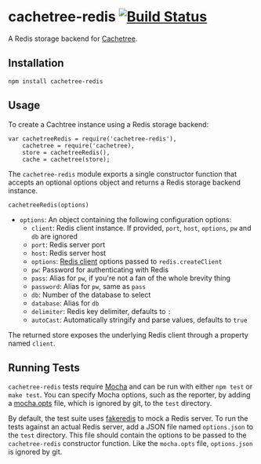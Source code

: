 # cachetree-redis [![Build Status](https://secure.travis-ci.org/davidwood/cachetree-redis.png)](http://travis-ci.org/davidwood/cachetree-redis)

A Redis storage backend for [Cachetree](https://github.com/davidwood/cachetree).

## Installation

    npm install cachetree-redis

## Usage

To create a Cachtree instance using a Redis storage backend:

```
var cachetreeRedis = require('cachetree-redis'),
    cachetree = require('cachetree),
    store = cachetreeRedis(),
    cache = cachetree(store);
```

The `cachetree-redis` module exports a single constructor function that accepts an optional options object and returns a Redis storage backend instance.

`cachetreeRedis(options)`

* `options`: An object containing the following configuration options:
    * `client`: Redis client instance. If provided, `port`, `host`, `options`, `pw` and `db` are ignored
    * `port`: Redis server port
    * `host`: Redis server host
    * `options`: [Redis client](https://github.com/mranney/node_redis) options passed to `redis.createClient`
    * `pw`: Password for authenticating with Redis
    * `pass`: Alias for `pw`, if you're not a fan of the whole brevity thing
    * `password`: Alias for `pw`, same as `pass`
    * `db`: Number of the database to select
    * `database`: Alias for `db`
    * `delimiter`: Redis key delimiter, defaults to `:`
    * `autoCast`: Automatically stringify and parse values, defaults to `true` 

The returned store exposes the underlying Redis client through a property named `client`.

## Running Tests

`cachetree-redis` tests require [Mocha](http://visionmedia.github.com/mocha/) and can be run with either `npm test` or `make test`.  You can specify Mocha options, such as the reporter, by adding a [mocha.opts](http://visionmedia.github.com/mocha/#mocha.opts) file, which is ignored by git, to the `test` directory.

By default, the test suite uses [fakeredis](https://npmjs.org/package/fakeredis) to mock a Redis server.  To run the tests against an actual Redis server, add a JSON file named `options.json` to the `test` directory. This file should contain the options to be passed to the `cachetree-redis` constructor function.  Like the `mocha.opts` file, `options.json` is ignored by git.
